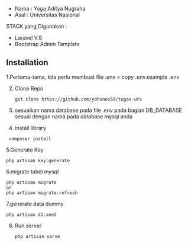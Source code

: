 - Nama : Yoga Aditya Nugraha 
- Asal : Universitas Nasional

STACK yang Digunakan :

- Laravel V.9 
- Bootstrap Admin Tamplate

## Installation
1.Pertama-tama, kita perlu membuat file .env = copy .env.example .env

2. Clone Repo
    ```console
    git clone https://github.com/yohanes59/tugas-uts
    ```
3.	sesuaikan nama database pada file .env pada bagian DB_DATABASE sesuai dengan nama pada database mysql anda

4. install library 
 ```console
  composer install
   ```
5.Generate Key 
   ```console
   php artisan key:generate
   ```
6.migrate tabel mysql 
   ```console
   php artisan migrate
   or
   php artisan migrate:refresh
   ```
7.generate data dummy 
   ```console
   php artisan db:seed
   ```

8. Run server
   ```console
   php artisan serve
   ```
